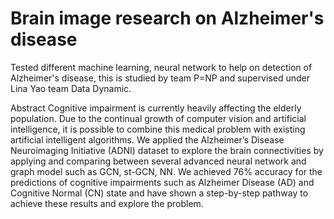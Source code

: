 # Brain image research on Alzheimer's disease
Tested different machine learning, neural network to help on detection of Alzheimer's disease, this is studied by team P=NP and supervised under Lina Yao team Data Dynamic.

Abstract 
Cognitive impairment is currently heavily affecting
the elderly population. Due to the continual growth of computer
vision and artificial intelligence, it is possible to combine this
medical problem with existing artificial intelligent algorithms. We
applied the Alzheimer’s Disease Neuroimaging Initiative (ADNI)
dataset to explore the brain connectivities by applying and
comparing between several advanced neural network and graph
model such as GCN, st-GCN, NN. We achieved 76% accuracy
for the predictions of cognitive impairments such as Alzheimer
Disease (AD) and Cognitive Normal (CN) state and have shown
a step-by-step pathway to achieve these results and explore the
problem.
